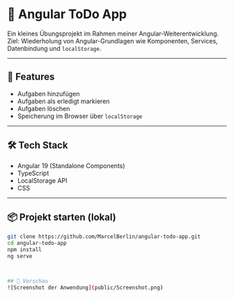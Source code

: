 # 📝 Angular ToDo App

Ein kleines Übungsprojekt im Rahmen meiner Angular-Weiterentwicklung.  
Ziel: Wiederholung von Angular-Grundlagen wie Komponenten, Services, Datenbindung und `localStorage`.

---

## 🚀 Features
- Aufgaben hinzufügen
- Aufgaben als erledigt markieren
- Aufgaben löschen
- Speicherung im Browser über `localStorage`

---

## 🛠️ Tech Stack
- Angular 19 (Standalone Components)
- TypeScript
- LocalStorage API
- CSS

---

## 📦 Projekt starten (lokal)

```bash
git clone https://github.com/MarcelBerlin/angular-todo-app.git
cd angular-todo-app
npm install
ng serve



## 📸 Vorschau 
![Screenshot der Anwendung](public/Screenshot.png)